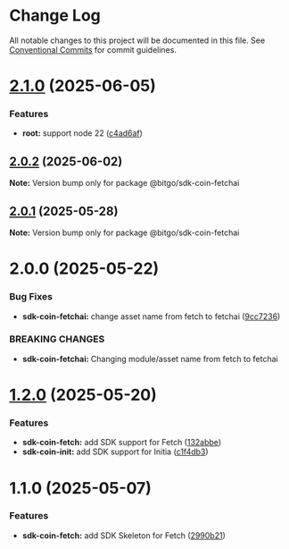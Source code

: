 # Change Log

All notable changes to this project will be documented in this file.
See [Conventional Commits](https://conventionalcommits.org) for commit guidelines.

# [2.1.0](https://github.com/BitGo/BitGoJS/compare/@bitgo/sdk-coin-fetchai@2.0.2...@bitgo/sdk-coin-fetchai@2.1.0) (2025-06-05)

### Features

- **root:** support node 22 ([c4ad6af](https://github.com/BitGo/BitGoJS/commit/c4ad6af2e8896221417c303f0f6b84652b493216))

## [2.0.2](https://github.com/BitGo/BitGoJS/compare/@bitgo/sdk-coin-fetchai@2.0.1...@bitgo/sdk-coin-fetchai@2.0.2) (2025-06-02)

**Note:** Version bump only for package @bitgo/sdk-coin-fetchai

## [2.0.1](https://github.com/BitGo/BitGoJS/compare/@bitgo/sdk-coin-fetchai@2.0.0...@bitgo/sdk-coin-fetchai@2.0.1) (2025-05-28)

**Note:** Version bump only for package @bitgo/sdk-coin-fetchai

# 2.0.0 (2025-05-22)

### Bug Fixes

- **sdk-coin-fetchai:** change asset name from fetch to fetchai ([9cc7236](https://github.com/BitGo/BitGoJS/commit/9cc72360dbb7c025000fe5cccc5d05a974cae6f5))

### BREAKING CHANGES

- **sdk-coin-fetchai:** Changing module/asset name from fetch to fetchai

# [1.2.0](https://github.com/BitGo/BitGoJS/compare/@bitgo/sdk-coin-fetch@1.1.0...@bitgo/sdk-coin-fetch@1.2.0) (2025-05-20)

### Features

- **sdk-coin-fetch:** add SDK support for Fetch ([132abbe](https://github.com/BitGo/BitGoJS/commit/132abbe8897512bb1d1248e22da33cf68f715b08))
- **sdk-coin-init:** add SDK support for Initia ([c1f4db3](https://github.com/BitGo/BitGoJS/commit/c1f4db32fa0d239cac424a1e24410a37ef80d1d7))

# 1.1.0 (2025-05-07)

### Features

- **sdk-coin-fetch:** add SDK Skeleton for Fetch ([2990b21](https://github.com/BitGo/BitGoJS/commit/2990b21ca37641ba4573828bc550362cb1b0ab3f))
